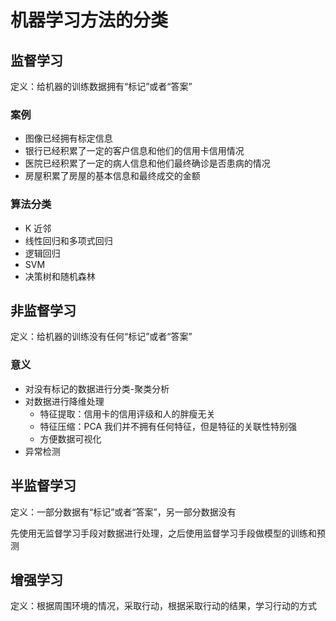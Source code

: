 # 机器学习方法的分类

## 监督学习

定义：给机器的训练数据拥有“标记”或者“答案”

### 案例

- 图像已经拥有标定信息
- 银行已经积累了一定的客户信息和他们的信用卡信用情况
- 医院已经积累了一定的病人信息和他们最终确诊是否患病的情况
- 房屋积累了房屋的基本信息和最终成交的金额

### 算法分类

- K 近邻
- 线性回归和多项式回归
- 逻辑回归
- SVM
- 决策树和随机森林

## 非监督学习

定义：给机器的训练没有任何“标记”或者“答案”

### 意义

- 对没有标记的数据进行分类-聚类分析
- 对数据进行降维处理
  - 特征提取：信用卡的信用评级和人的胖瘦无关
  - 特征压缩：PCA 我们并不拥有任何特征，但是特征的关联性特别强
  - 方便数据可视化
- 异常检测

## 半监督学习

定义：一部分数据有“标记”或者“答案”，另一部分数据没有

先使用无监督学习手段对数据进行处理，之后使用监督学习手段做模型的训练和预测

## 增强学习

定义：根据周围环境的情况，采取行动，根据采取行动的结果，学习行动的方式
